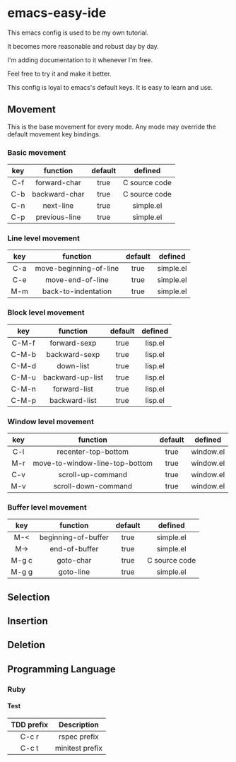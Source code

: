 emacs-easy-ide
==============

This emacs config is used to be my own tutorial.

It becomes more reasonable and robust day by day.

I'm adding documentation to it whenever I'm free.

Feel free to try it and make it better.

This config is loyal to emacs's default keys.
It is easy to learn and use.

## Movement

This is the base movement for every mode. Any mode may override the default movement key bindings.

### Basic movement

| key | function | default | defined |
|:-----:|:---------------:|:---------:|:------:|
| C-f | forward-char | true | C source code |
| C-b | backward-char | true | C source code |
| C-n | next-line | true | simple.el |
| C-p | previous-line | true | simple.el |

### Line level movement

| key | function | default | defined |
|:-----:|:---------------:|:---------:|:------:|
| C-a | move-beginning-of-line | true | simple.el |
| C-e | move-end-of-line | true | simple.el |
| M-m | back-to-indentation | true | simple.el |

### Block level movement

| key | function | default | defined |
|:-----:|:---------------:|:---------:|:------:|
| C-M-f | forward-sexp | true | lisp.el |
| C-M-b | backward-sexp | true | lisp.el |
| C-M-d | down-list | true | lisp.el |
| C-M-u | backward-up-list | true | lisp.el |
| C-M-n | forward-list | true | lisp.el |
| C-M-p | backward-list | true | lisp.el |


### Window level movement
| key | function | default | defined |
|:-----:|:---------------:|:---------:|:------:|
| C-l | recenter-top-bottom | true | window.el |
| M-r | move-to-window-line-top-bottom | true | window.el |
| C-v | scroll-up-command | true | window.el |
| M-v | scroll-down-command | true | window.el |

### Buffer level movement
| key | function | default | defined |
|:-----:|:---------------:|:---------:|:------:|
| M-< | beginning-of-buffer | true | simple.el |
| M-> | end-of-buffer | true | simple.el |
| M-g c | goto-char | true | C source code |
| M-g g | goto-line | true | simple.el |

## Selection

## Insertion

## Deletion

## Programming Language

### Ruby

#### Test

| TDD prefix | Description  |
|:--------------------:|:---------------------------:|
| C-c r | rspec prefix |
| C-c t | minitest prefix |

